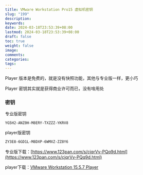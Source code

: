 ```yaml
---
title: VMware Workstation Pro15 虚拟机密钥
slug: "199"
description: 
keywords: 
date: 2024-03-18T23:53:39+08:00
lastmod: 2024-03-18T23:53:39+08:00
draft: false
toc: true
weight: false
image: 
comments: 
categories: 
tags:
---
```

 Player 版本是免费的，就是没有快照功能，其他与专业版一样，更小巧
 
Player 密钥其实就是获得商业许可而已，没有啥用处
### 密钥

专业版密钥
```
YG5H2-ANZ0H-M8ERY-TXZZZ-YKRV8
```

player版密钥

```bash
ZY3E8-6GD1L-M8DXP-6WMXZ-ZZ8Y6
```

专业版下载：[https://www.123pan.com/s/cjqrVv-PQq9d.html](https://www.123pan.com/s/cjqrVv-PQq9d.html)

player下载：[VMware Workstation 15.5.7 Player](https://customerconnect.vmware.com/en/downloads/details?downloadGroup=PLAYER-1557&productId=800&rPId=55787)  





